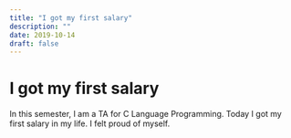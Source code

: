 ```yaml
---
title: "I got my first salary"
description: ""
date: 2019-10-14
draft: false
---
```


# I got my first salary

In this semester, I am a TA for C Language Programming. Today I got my first salary in my life. I felt proud of myself.
